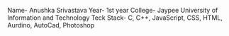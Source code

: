 Name- Anushka Srivastava
Year- 1st year
College- Jaypee University of Information and Technology
Teck Stack- C, C++, JavaScript, CSS, HTML, Aurdino, AutoCad, Photoshop
